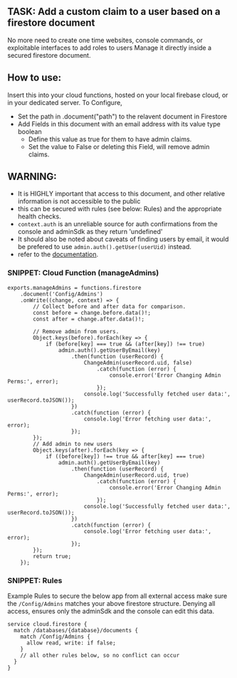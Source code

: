 ## TASK: Add a custom claim to a user based on a firestore document
No more need to create one time websites, console commands, or exploitable interfaces to add roles to users
Manage it directly inside a secured firestore document.

## How to use:
Insert this into your cloud functions, hosted on your local firebase cloud, or in your dedicated server.
To Configure, 
- Set the path in .document("path") to the relavent document in Firestore
- Add Fields in this document with an email address with its value type boolean
  - Define this value as true for them to have admin claims.
  - Set the value to False or deleting this Field, will remove admin claims.



## WARNING: 
 - It is HIGHLY important that access to this document, and other relative information is not accessible to the public
 - this can be secured with rules (see below: Rules) and the appropriate health checks.
 - `context.auth` is an unreliable source for auth confirmations from the console and adminSdk as they return 'undefined'
 - It should also be noted about caveats of finding users by email, it would be prefered to use `admin.auth().getUser(userUid)` instead.
 - refer to the [documentation](https://firebase.google.com/docs/auth/admin/manage-users#retrieve_user_data).


### SNIPPET: Cloud Function (manageAdmins)
```// TypeScript
exports.manageAdmins = functions.firestore
    .document('Config/Admins')
    .onWrite((change, context) => {
        // Collect before and after data for comparison.
        const before = change.before.data()!;
        const after = change.after.data()!;
        
        // Remove admin from users.
        Object.keys(before).forEach(key => {
            if (before[key] === true && (after[key]) !== true)
                admin.auth().getUserByEmail(key)
                    .then(function (userRecord) {
                        ChangeAdmin(userRecord.uid, false)
                            .catch(function (error) {
                                console.error('Error Changing Admin Perms:', error);
                            });
                        console.log('Successfully fetched user data:', userRecord.toJSON());
                    })
                    .catch(function (error) {
                        console.log('Error fetching user data:', error);
                    });
        });
        // Add admin to new users
        Object.keys(after).forEach(key => {
            if ((before[key]) !== true && after[key] === true)
                admin.auth().getUserByEmail(key)
                    .then(function (userRecord) {
                        ChangeAdmin(userRecord.uid, true)
                            .catch(function (error) {
                                console.error('Error Changing Admin Perms:', error);
                            });
                        console.log('Successfully fetched user data:', userRecord.toJSON());
                    })
                    .catch(function (error) {
                        console.log('Error fetching user data:', error);
                    });
        });
        return true;
    });
```

### SNIPPET: Rules
Example Rules to secure the below app from all external access
make sure the `/Config/Admins` matches your above firestore structure.
Denying all access, ensures only the adminSdk and the console can edit this data.
```
service cloud.firestore {
  match /databases/{database}/documents {
    match /Config/Admins {
      allow read, write: if false;
    }
    // all other rules below, so no conflict can occur
  }
}
```
